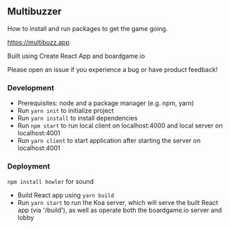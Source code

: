 ## Multibuzzer

How to install and run packages to get the game going.

https://multibuzz.app

Built using Create React App and boardgame.io

Please open an issue if you experience a bug or have product feedback!

### Development

- Prerequisites: node and a package manager (e.g. npm, yarn)
- Run `yarn init` to initialize project
- Run `yarn install` to install dependencies
- Run `npm start` to run local client on localhost:4000 and local server on localhost:4001
- Run `yarn client` to start application after starting the server on localhost:4001

### Deployment

`npm install howler` for sound

- Build React app using `yarn build`
- Run `yarn start` to run the Koa server, which will serve the built React app (via '/build'), as well as operate both the boardgame.io server and lobby
